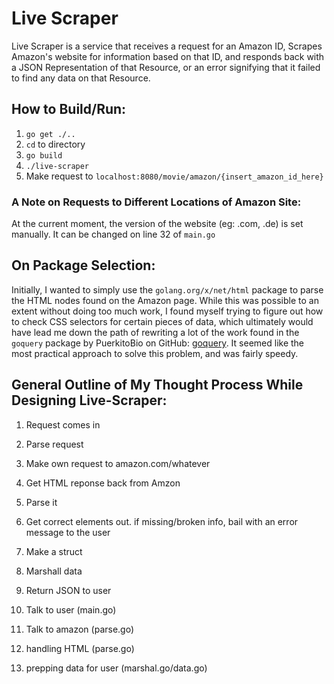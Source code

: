 # Live Scraper

Live Scraper is a service that receives a request for an Amazon ID, Scrapes Amazon's website for information based on that ID, and responds back with a JSON Representation of that Resource, or an error signifying that it failed to find any data on that Resource.

## How to Build/Run:

1. `go get ./..`
2. `cd` to directory
3. `go build`
4. `./live-scraper`
5. Make request to `localhost:8080/movie/amazon/{insert_amazon_id_here}`

### A Note on Requests to Different Locations of Amazon Site:

At the current moment, the version of the website (eg: .com, .de) is set manually. It can be changed on line 32 of `main.go`

## On Package Selection:

Initially, I wanted to simply use the `golang.org/x/net/html` package to parse the HTML nodes found on the Amazon page. While this was possible to an extent without doing too much work, I found myself trying to figure out how to check CSS selectors for certain pieces of data, which ultimately would have lead me down the path of rewriting a lot of the work found in the `goquery` package by PuerkitoBio on GitHub: [goquery](https://github.com/PuerkitoBio/goquery). It seemed like the most practical approach to solve this problem, and was fairly speedy.

## General Outline of My Thought Process While Designing Live-Scraper:

1. Request comes in
2. Parse request
3. Make own request to amazon.com/whatever
4. Get HTML reponse back from Amzon
5. Parse it
6. Get correct elements out. if missing/broken info, bail with an error message to the user
7. Make a struct
8. Marshall data
9. Return JSON to user

1. Talk to user (main.go)
2. Talk to amazon (parse.go)
3. handling HTML (parse.go)
4. prepping data for user (marshal.go/data.go)

